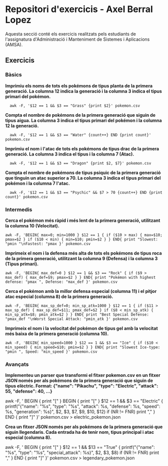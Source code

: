 # Repositori d'exercicis - Axel Berral Lopez

Aquesta secció conté els exercicis realitzats pels estudiants de l'assignatura d'Administració i Manteniment de Sistemes i Aplicacions (AMSA).

## Exercicis



### Bàsics

**Imprimiu els noms de tots els pokémons de tipus planta de la primera generació. La columna 12 indica la generació i la columna 3 indica el tipus primari del pokémon.**

      awk -F, '$12 == 1 && $3 == "Grass" {print $2}' pokemon.csv


**Compta el nombre de pokémons de la primera generació que siguin de tipus aigua. La columna 3 indica el tipus primari del pokémon i la columna 12 la generació.**

      awk -F, '$12 == 1 && $3 == "Water" {count++} END {print count}' pokemon.csv


**Imprimiu el nom i l'atac de tots els pokémons de tipus drac de la primera generació. La columna 3 indica el tipus i la columna 7 (Atac).**

      awk -F, '$12 == 1 && $3 == "Dragon" {print $2, $7}' pokemon.csv


**Compta el nombre de pokémons de tipus psíquic de la primera generació que tinguin un atac superior a 70. La columna 3 indica el tipus primari del pokémon i la columna 7 l'atac.**

      awk -F, '$12 == 1 && $3 == "Psychic" && $7 > 70 {count++} END {print count}' pokemon.csv





### Intermedis

**Cerca el pokémon més ràpid i més lent de la primera generació, utilitzant la columna 10 (Velocitat).**

    awk -F, 'BEGIN{ max=0; min=1000 } $12 == 1 { if ($10 > max) { max=$10; pmax=$2 } if ($10 < min) { min=$10; pmin=$2 } } END{ print "Slowest: "pmin "\nFastest: "pmax }' pokemon.csv


**Imprimeix el nom i la defensa més alta de tots els pokémons de tipus roca de la primera generació, utilitzant la columna 9 (Defensa) i la columna 3 (Tipus primari).**

    awk -F, 'BEGIN{ max_def=0 } $12 == 1 && $3 == "Rock" { if ($9 > max_def) { max_def=$9; pmax=$2 } } END{ print "Pokémon with highest defense: "pmax ", Defense: "max_def }' pokemon.csv


**Cerca el pokémon amb la millor defensa especial (columna 11) i el pitjor atac especial (columna 8) de la primera generació.**

    awk -F, 'BEGIN{ max_sp_def=0; min_sp_atk=1000 } $12 == 1 { if ($11 > max_sp_def) { max_sp_def=$11; pmax_def=$2 } if ($8 < min_sp_atk) { min_sp_atk=$8; pmin_atk=$2 } } END{ print "Best Special Defense: "pmax_def "\nWorst Special Attack: "pmin_atk }' pokemon.csv


**Imprimeix el nom i la velocitat del pokémon de tipus gel amb la velocitat més baixa de la primera generació (columna 10).**

    awk -F, 'BEGIN{ min_speed=1000 } $12 == 1 && $3 == "Ice" { if ($10 < min_speed) { min_speed=$10; pmin=$2 } } END{ print "Slowest Ice-type: "pmin ", Speed: "min_speed }' pokemon.csv






### Avançats

**Implementeu un parser que transformi el fitxer pokemon.csv en un fitxer JSON només per als pokémons de la primera generació que siguin de tipus elèctric. Format: {"name": "Pikachu", "type": "Electric", "attack": 55, "defense": 40, ...}**

awk -F, '
BEGIN {
    print "["
}
BEGIN {
    print "["
}
$12 == 1 && $3 == "Electric" {
    printf("{\"name\": \"%s\", \"type\": \"%s\", \"attack\": %s, \"defense\": %s, \"speed\": %s, \"generation\": %s}", $2, $3, $7, $9, $10, $12)
    if (NR != FNR) print ","
}
END {
    print "]"
}' pokemon.csv > electric_pokemon.json





**Crea un fitxer JSON només per als pokémons de la primera generació que siguin llegendaris. Cada entrada ha de tenir nom, tipus principal i atac especial (columna 8).**


awk -F, '
BEGIN {
    print "["
}
$12 == 1 && $13 == "True" {
    printf("{\"name\": \"%s\", \"type\": \"%s\", \"special_attack\": %s}", $2, $3, $8)
    if (NR != FNR) print ","
}
END {
    print "]"
}' pokemon.csv > legendary_pokemon.json
